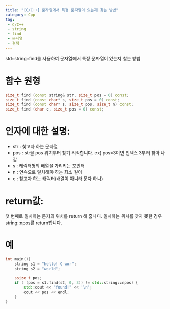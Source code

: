 ```yaml
---
title: "[C/C++] 문자열에서 특정 문자열이 있는지 찾는 방법"
category: Cpp
tag:
 - C/C++
 - string
 - find
 - 문자열
 - 검색
---
```


std::string::find를 사용하여 문자열에서 특정 문자열이 있는지 찾는 방법

# 함수 원형

```cpp
size_t find (const string& str, size_t pos = 0) const;
size_t find (const char* s, size_t pos = 0) const;
size_t find (const char* s, size_t pos, size_t n) const;
size_t find (char c, size_t pos = 0) const;
```

# 인자에 대한 설명:

* str : 찾고자 하는 문자열
* pos : str을 pos 위치부터 찾기 시작합니다. ex) pos=3이면 인덱스 3부터 찾아 나감
* s : 캐릭터형의 배열을 가리키는 포인터
* n : 연속으로 일치해야 하는 최소 길이
* c : 찾고자 하는 캐릭터(배열이 아니라 문자 하나)

# return값:

첫 번째로 일치하는 문자의 위치를 return 해 줍니다.
일치하는 위치를 찾지 못한 경우 string::npos를 return합니다.

# 예

```cpp
int main(){
    string s1 = "hello! C wor";
    string s2 = "world";

    ssize_t pos;
    if ( (pos = s1.find(s2, 0, 3)) != std::string::npos) {
        std::cout << "found!" << '\n';
        cout << pos << endl;
    }
}
```
